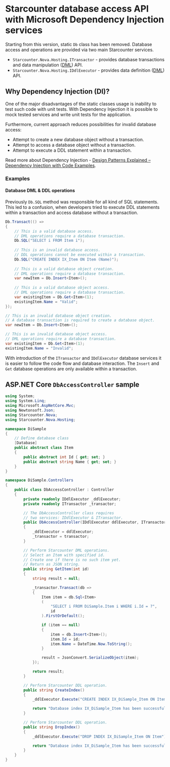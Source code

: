 # Starcounter database access API with Microsoft Dependency Injection services

Starting from this version, static `Db` class has been removed.
Database access and operations are provided via two main Starcounter services.

- `Starcounter.Nova.Hosting.ITransactor` - provides database transactions and data manipulation ([DML](https://en.wikipedia.org/wiki/Data_manipulation_language)) API.
- `Starcounter.Nova.Hosting.IDdlExecutor` - provides data definition ([DML](https://en.wikipedia.org/wiki/Data_definition_language)) API.

## Why Dependency Injection (DI)?

One of the major disadvantages of the static classes usage is inability to test such code with unit tests.
With Dependency Injection it is possible to mock tested services and write unit tests for the application.

Furthermore, current approach reduces possibilities for invalid database access:

- Attempt to create a new database object without a transaction.
- Attempt to access a database object without a transaction.
- Attempt to execute a DDL statement within a transaction.

Read more about Dependency Injection - [Design Patterns Explained – Dependency Injection with Code Examples](https://stackify.com/dependency-injection/).

### Examples

#### Database DML & DDL operations

Previously `Db.SQL` method was responsible for all kind of SQL statements.
This led to a confusion, when developers tried to execute DDL statements within a transaction and access database without a transaction.

```cs
Db.Transact(() =>
{
    // This is a valid database access.
    // DML operations require a database transaction.
    Db.SQL("SELECT i FROM Item i");
    
    // This is an invalid database access.
    // DDL operations cannot be executed within a transaction.
    Db.SQL("CREATE INDEX IX_Item ON Item (Name)");
    
    // This is a valid database object creation.
    // DML operations require a database transaction.
    var newItem = Db.Insert<Item>();
    
    // This is a valid database object access.
    // DML operations require a database transaction.
    var existingItem = Db.Get<Item>(1);
    existingItem.Name = "Valid";
});

// This is an invalid database object creation.
// A database transaction is required to create a database object.
var newItem = Db.Insert<Item>();

// This is an invalid database object access.
// DML operations require a database transaction.
var existingItem = Db.Get<Item>(1);
existingItem.Name = "Invalid";
```

With introduction of the `ITransactor` and `IDdlExecutor` database services it is easier to follow the code flow and database interaction.
The `Insert` and `Get` database operations are only available within a transaction.

## ASP.NET Core `DbAccessController` sample

```cs
using System;
using System.Linq;
using Microsoft.AspNetCore.Mvc;
using Newtonsoft.Json;
using Starcounter.Nova;
using Starcounter.Nova.Hosting;

namespace DiSample
{
    // Define database class
    [Database]
    public abstract class Item
    {
        public abstract int Id { get; set; }
        public abstract string Name { get; set; }
    }
}

namespace DiSample.Controllers
{
    public class DbAccessController : Controller
    {
        private readonly IDdlExecutor _ddlExecutor;
        private readonly ITransactor _transactor;

        // The DbAccessController class requires 
        // two services: IDdlExecutor & ITransactor.
        public DbAccessController(IDdlExecutor ddlExecutor, ITransactor transactor)
        {
            _ddlExecutor = ddlExecutor;
            _transactor = transactor;
        }

        // Perform Starcounter DML operations.
        // Select an Item with specified id.
        // Create one if there is no such item yet.
        // Return as JSON string.
        public string GetItem(int id)
        {
            string result = null;

            _transactor.Transact(db =>
            {
                Item item = db.Sql<Item>
                (
                    "SELECT i FROM DiSample.Item i WHERE i.Id = ?",
                    id
                ).FirstOrDefault();

                if (item == null)
                {
                    item = db.Insert<Item>();
                    item.Id = id;
                    item.Name = DateTime.Now.ToString();
                }

                result = JsonConvert.SerializeObject(item);
            });

            return result;
        }

        // Perform Starcounter DDL operation.
        public string CreateIndex()
        {
            _ddlExecutor.Execute("CREATE INDEX IX_DiSample_Item ON Item (Id)");

            return "Database index IX_DiSample_Item has been successfully created.";
        }

        // Perform Starcounter DDL operation.
        public string DropIndex()
        {
            _ddlExecutor.Execute("DROP INDEX IX_DiSample_Item ON Item");

            return "Database index IX_DiSample_Item has been successfully dropped.";
        }
    }
}
```